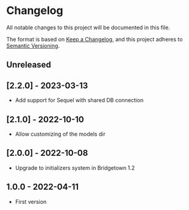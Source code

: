 # Changelog

All notable changes to this project will be documented in this file.

The format is based on [Keep a Changelog](https://keepachangelog.com/en/1.0.0/),
and this project adheres to [Semantic Versioning](https://semver.org/spec/v2.0.0.html).

## Unreleased

## [2.2.0] - 2023-03-13

- Add support for Sequel with shared DB connection

## [2.1.0] - 2022-10-10

- Allow customizing of the models dir

## [2.0.0] - 2022-10-08

- Upgrade to initializers system in Bridgetown 1.2

## 1.0.0 - 2022-04-11

- First version
